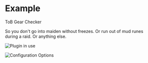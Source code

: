 # Example
ToB Gear Checker

So you don't go into maiden without freezes. Or run out of mud runes during a raid. Or anything else.

![Plugin in use](https://i.imgur.com/ZcC2r9y.png)  

![Configuration Options](https://i.imgur.com/Qim7E7B.png)
